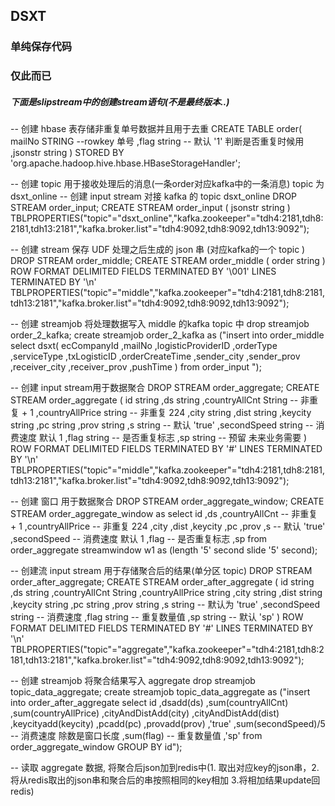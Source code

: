 ## DSXT
### 单纯保存代码
### 仅此而已
##### 下面是slipstream中的创建stream语句(不是最终版本..)

-- 创建 hbase 表存储非重复单号数据并且用于去重
CREATE  TABLE  order(
     mailNo STRING  --rowkey 单号
    ,flag string  -- 默认 '1' 判断是否重复时候用
    ,jsonstr string
)
STORED BY 'org.apache.hadoop.hive.hbase.HBaseStorageHandler';

-- 创建 topic 用于接收处理后的消息(一条order对应kafka中的一条消息) topic 为 dsxt_online
-- 创建 input stream 对接 kafka 的 topic dsxt_online
DROP STREAM order_input;
CREATE STREAM order_input (
    jsonstr string
    ) 
TBLPROPERTIES("topic"="dsxt_online","kafka.zookeeper"="tdh4:2181,tdh8:2181,tdh13:2181","kafka.broker.list"="tdh4:9092,tdh8:9092,tdh13:9092");

-- 创建 stream 保存 UDF 处理之后生成的 json 串 (对应kafka的一个 topic )
DROP STREAM order_middle;
CREATE STREAM order_middle (
    order string
    ) 
ROW FORMAT DELIMITED FIELDS TERMINATED BY '\001' LINES TERMINATED BY  '\n'
TBLPROPERTIES("topic"="middle","kafka.zookeeper"="tdh4:2181,tdh8:2181,tdh13:2181","kafka.broker.list"="tdh4:9092,tdh8:9092,tdh13:9092");

-- 创建 streamjob 将处理数据写入 middle 的kafka topic 中
drop streamjob order_2_kafka;
create streamjob order_2_kafka as 
("insert into order_middle select 
dsxt(
    ecCompanyId
    ,mailNo
    ,logisticProviderID
    ,orderType
    ,serviceType
    ,txLogisticID 
    ,orderCreateTime 
    ,sender_city 
    ,sender_prov 
    ,receiver_city 
    ,receiver_prov 
    ,pushTime 
    ) from  order_input ");


-- 创建 input stream用于数据聚合
DROP STREAM order_aggregate;
CREATE STREAM order_aggregate (
    id string
    ,ds string
    ,countryAllCnt String  -- 非重复 + 1
    ,countryAllPrice string -- 非重复 224
    ,city string
    ,dist string
    ,keycity string
    ,pc string
    ,prov string
    ,s string -- 默认 'true'
    ,secondSpeed string  -- 消费速度 默认 1
    ,flag string -- 是否重复标志
    ,sp string  -- 预留 未来业务需要
    ) 
ROW FORMAT DELIMITED FIELDS TERMINATED BY '#' LINES TERMINATED BY  '\n'
TBLPROPERTIES("topic"="middle","kafka.zookeeper"="tdh4:2181,tdh8:2181,tdh13:2181","kafka.broker.list"="tdh4:9092,tdh8:9092,tdh13:9092");

-- 创建 窗口 用于数据聚合
DROP STREAM order_aggregate_window;
CREATE STREAM order_aggregate_window as select 
    id 
    ,ds 
    ,countryAllCnt   -- 非重复 + 1
    ,countryAllPrice  -- 非重复 224
    ,city 
    ,dist 
    ,keycity 
    ,pc 
    ,prov 
    ,s  -- 默认 'true'
    ,secondSpeed   -- 消费速度 默认 1
    ,flag  -- 是否重复标志
    ,sp
    from order_aggregate streamwindow w1 as (length '5' second slide '5' second);


-- 创建流 input stream 用于存储聚合后的结果(单分区 topic)
DROP STREAM order_after_aggregate;
CREATE STREAM order_after_aggregate (
     id string
    ,ds string
    ,countryAllCnt String
    ,countryAllPrice string
    ,city string
    ,dist string
    ,keycity string
    ,pc string
    ,prov string
    ,s string  -- 默认为 'true'
    ,secondSpeed string  -- 消费速度 
    ,flag string -- 重复数量值
    ,sp string  -- 默认 'sp'
    ) 
ROW FORMAT DELIMITED FIELDS TERMINATED BY '#' LINES TERMINATED BY  '\n'
TBLPROPERTIES("topic"="aggregate","kafka.zookeeper"="tdh4:2181,tdh8:2181,tdh13:2181","kafka.broker.list"="tdh4:9092,tdh8:9092,tdh13:9092");

-- 创建 streamjob 将聚合结果写入 aggregate
drop streamjob topic_data_aggregate;
create streamjob topic_data_aggregate as 
("insert into order_after_aggregate select 
     id
    ,dsadd(ds)
    ,sum(countryAllCnt)
    ,sum(countryAllPrice)
    ,cityAndDistAdd(city)
    ,cityAndDistAdd(dist) 
    ,keycityadd(keycity)
    ,pcadd(pc) 
    ,provadd(prov) 
    ,'true' 
    ,sum(secondSpeed)/5   -- 消费速度 除数是窗口长度
    ,sum(flag)  -- 重复数量值
    ,'sp' 
     from  order_aggregate_window GROUP BY id");

-- 读取 aggregate 数据, 将聚合后json加到redis中(1. 取出对应key的json串，2. 将从redis取出的json串和聚合后的串按照相同的key相加 3.将相加结果update回redis)
